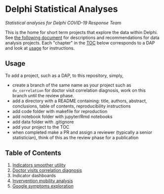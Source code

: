# Delphi Statistical Analyses

*Statistical analyses for Delphi COVID-19 Response Team*

This is the home for short term projects that explore the data within Delphi.  See [the following document](https://docs.google.com/document/d/1a47TPdhvGPXWkD6hrX_16hhmcTaIMVUxIs57UZ5MOh4/edit?usp=sharing) for descriptions and recommendations for data analysis projects.  Each "chapter" in the [TOC](table_of_contents) below corresponds to a DAP and look at [usage](usage) for instructions.

## Usage

To add a project, such as a DAP, to this repository, simply,
- create a branch of the same name as your project such as `dv_correlation` for doctor visit correlation diagnosis, work on this branch until the review phase.
- add a directory with a README containing: title, authors, abstract, conclusions, table of contents, reproducibility instructions
- add code folder with makefile for reproduction
- add notebook folder with jupyter/Rmd notebooks
- add data folder with .gitignore
- add your project to the TOC
- when completed make a PR and assign a reviewer (typically a senior statistician), think of this as the review phase for a publication

## Table of Contents

1. [Indicators smoother utility](indicators_smoother)
2. [Doctor visits correlation diagnosis](dv_correlation)
3. Indicator dashboards
4. [Invervention mobility analysis](intervention_mobility)
5. [Google symptoms exploration](ght_symptom_exploration)


